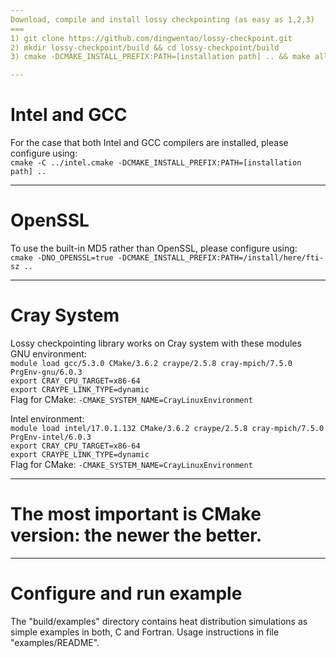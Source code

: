 ```yaml
---
Download, compile and install lossy checkpointing (as easy as 1,2,3)
===
1) git clone https://github.com/dingwentao/lossy-checkpoint.git
2) mkdir lossy-checkpoint/build && cd lossy-checkpoint/build
3) cmake -DCMAKE_INSTALL_PREFIX:PATH=[installation path] .. && make all install

---
```

Intel and GCC
==
For the case that both Intel and GCC compilers are installed, please configure using:  
`cmake -C ../intel.cmake -DCMAKE_INSTALL_PREFIX:PATH=[installation path] ..`

---
OpenSSL
===
To use the built-in MD5 rather than OpenSSL, please configure using:  
`cmake -DNO_OPENSSL=true -DCMAKE_INSTALL_PREFIX:PATH=/install/here/fti-sz ..`

---
Cray System
===
Lossy checkpointing library works on Cray system with these modules  
GNU environment:  
`module load gcc/5.3.0 CMake/3.6.2 craype/2.5.8 cray-mpich/7.5.0 PrgEnv-gnu/6.0.3 `  
`export CRAY_CPU_TARGET=x86-64`  
`export CRAYPE_LINK_TYPE=dynamic`  
Flag for CMake: `-CMAKE_SYSTEM_NAME=CrayLinuxEnvironment`  
  
Intel environment:  
`module load intel/17.0.1.132 CMake/3.6.2 craype/2.5.8 cray-mpich/7.5.0 PrgEnv-intel/6.0.3`  
`export CRAY_CPU_TARGET=x86-64`  
`export CRAYPE_LINK_TYPE=dynamic`  
Flag for CMake: `-CMAKE_SYSTEM_NAME=CrayLinuxEnvironment`  

---
The most important is CMake version: the newer the better.  
===

---
Configure and run example
===
The "build/examples" directory contains heat distribution simulations as simple
examples in both, C and Fortran. Usage instructions in file "examples/README".

